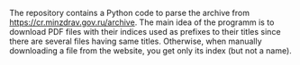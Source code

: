 The repository contains a Python code to parse the archive from https://cr.minzdrav.gov.ru/archive. The main idea of the programm is to download PDF files with their indices used as prefixes to their titles since there are several files having same titles. Otherwise, when manually downloading a file from the website, you get only its index (but not a name).
